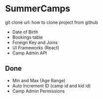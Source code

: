 # SummerCamps


git clone url: how to clone project from github
 
 
- Date of Birth
- Bookings table
- Foreign Key and Joins
- UI Frameworks (React)
- Camp Admin API

## Done
- Min and Max (Age Range)
- Auto Increment ID (camp id and kid id)
- Camp Admin Permissions
